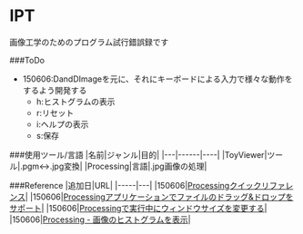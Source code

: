 # IPT
画像工学のためのプログラム試行錯誤録です

###ToDo
- 150606:DandDImageを元に、それにキーボードによる入力で様々な動作をするよう開発する
	- h:ヒストグラムの表示
	- r:リセット
	- i:ヘルプの表示
	- s:保存

###使用ツール/言語
|名前|ジャンル|目的|
|---|------|----|
|ToyViewer|ツール|.pgm<->.jpg変換|
|Processing|言語|.jpg画像の処理|

###Reference
|追加日|URL|
|-----|---|
|150606|[Processingクイックリファレンス](http://www.musashinodenpa.com/p5/)|
|150606|[Processingアプリケーションでファイルのドラッグ&ドロップをサポート](http://tercel-sakuragaoka.blogspot.jp/2011/10/processing.html)|
|150606|[Processingで実行中にウィンドウサイズを変更する](http://d.hatena.ne.jp/kougaku-navi/touch/20140725/p1)|
|150606|[Processing - 画像のヒストグラムを表示](http://www40.atwiki.jp/spellbound/pages/1822.html)|
